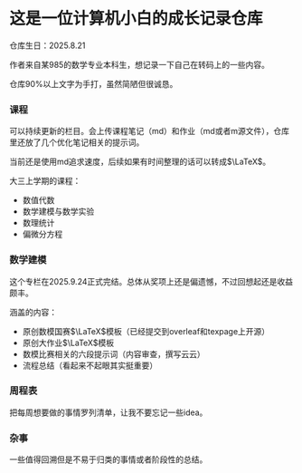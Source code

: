 # 这是一位计算机小白的成长记录仓库

仓库生日：2025.8.21

作者来自某985的数学专业本科生，想记录一下自己在转码上的一些内容。

仓库90%以上文字为手打，虽然简陋但很诚恳。

### 课程

可以持续更新的栏目。会上传课程笔记（md）和作业（md或者m源文件），仓库里还放了几个优化笔记相关的提示词。

当前还是使用md追求速度，后续如果有时间整理的话可以转成$\LaTeX$。

大三上学期的课程：

* 数值代数
* 数学建模与数学实验
* 数理统计
* 偏微分方程

### 数学建模

这个专栏在2025.9.24正式完结。总体从奖项上还是偏遗憾，不过回想起还是收益颇丰。

涵盖的内容：

* 原创数模国赛$\LaTeX$模板（已经提交到overleaf和texpage上开源）
* 原创大作业$\LaTeX$模板
* 数模比赛相关的六段提示词（内容审查，撰写云云）
* 流程总结（看起来不起眼其实挺重要）

### 周程表

把每周想要做的事情罗列清单，让我不要忘记一些idea。

### 杂事

一些值得回溯但是不易于归类的事情或者阶段性的总结。
